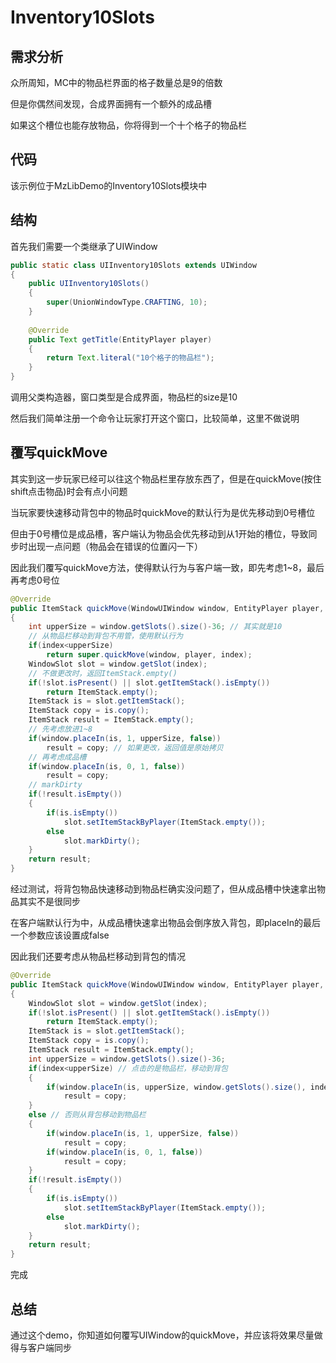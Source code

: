 # Inventory10Slots

## 需求分析

众所周知，MC中的物品栏界面的格子数量总是9的倍数

但是你偶然间发现，合成界面拥有一个额外的成品槽

如果这个槽位也能存放物品，你将得到一个十个格子的物品栏

## 代码

该示例位于MzLibDemo的Inventory10Slots模块中

## 结构

首先我们需要一个类继承了UIWindow

```java
public static class UIInventory10Slots extends UIWindow
{
    public UIInventory10Slots()
    {
        super(UnionWindowType.CRAFTING, 10);
    }
    
    @Override
    public Text getTitle(EntityPlayer player)
    {
        return Text.literal("10个格子的物品栏");
    }
}
```

调用父类构造器，窗口类型是合成界面，物品栏的size是10

然后我们简单注册一个命令让玩家打开这个窗口，比较简单，这里不做说明

## 覆写quickMove

其实到这一步玩家已经可以往这个物品栏里存放东西了，但是在quickMove(按住shift点击物品)时会有点小问题

当玩家要快速移动背包中的物品时quickMove的默认行为是优先移动到0号槽位

但由于0号槽位是成品槽，客户端认为物品会优先移动到从1开始的槽位，导致同步时出现一点问题（物品会在错误的位置闪一下）

因此我们覆写quickMove方法，使得默认行为与客户端一致，即先考虑1~8，最后再考虑0号位

```java
@Override
public ItemStack quickMove(WindowUIWindow window, EntityPlayer player, int index)
{
    int upperSize = window.getSlots().size()-36; // 其实就是10
    // 从物品栏移动到背包不用管，使用默认行为
    if(index<upperSize)
        return super.quickMove(window, player, index);
    WindowSlot slot = window.getSlot(index);
    // 不做更改时，返回ItemStack.empty()
    if(!slot.isPresent() || slot.getItemStack().isEmpty())
        return ItemStack.empty();
    ItemStack is = slot.getItemStack();
    ItemStack copy = is.copy();
    ItemStack result = ItemStack.empty();
    // 先考虑放进1~8
    if(window.placeIn(is, 1, upperSize, false))
        result = copy; // 如果更改，返回值是原始拷贝
    // 再考虑成品槽
    if(window.placeIn(is, 0, 1, false))
        result = copy;
    // markDirty
    if(!result.isEmpty())
    {
        if(is.isEmpty())
            slot.setItemStackByPlayer(ItemStack.empty());
        else
            slot.markDirty();
    }
    return result;
}
```

经过测试，将背包物品快速移动到物品栏确实没问题了，但从成品槽中快速拿出物品其实不是很同步

在客户端默认行为中，从成品槽快速拿出物品会倒序放入背包，即placeIn的最后一个参数应该设置成false

因此我们还要考虑从物品栏移动到背包的情况

```java
@Override
public ItemStack quickMove(WindowUIWindow window, EntityPlayer player, int index)
{
    WindowSlot slot = window.getSlot(index);
    if(!slot.isPresent() || slot.getItemStack().isEmpty())
        return ItemStack.empty();
    ItemStack is = slot.getItemStack();
    ItemStack copy = is.copy();
    ItemStack result = ItemStack.empty();
    int upperSize = window.getSlots().size()-36;
    if(index<upperSize) // 点击的是物品栏，移动到背包
    {
        if(window.placeIn(is, upperSize, window.getSlots().size(), index==0 /*仅当成品槽(0)时inverted为true*/))
            result = copy;
    }
    else // 否则从背包移动到物品栏
    {
        if(window.placeIn(is, 1, upperSize, false))
            result = copy;
        if(window.placeIn(is, 0, 1, false))
            result = copy;
    }
    if(!result.isEmpty())
    {
        if(is.isEmpty())
            slot.setItemStackByPlayer(ItemStack.empty());
        else
            slot.markDirty();
    }
    return result;
}
```

完成

## 总结

通过这个demo，你知道如何覆写UIWindow的quickMove，并应该将效果尽量做得与客户端同步